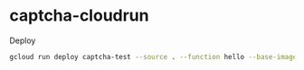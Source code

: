 # captcha-cloudrun

Deploy
```bash
gcloud run deploy captcha-test --source . --function hello --base-image python312 --region asia-southeast1
```